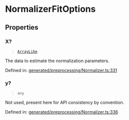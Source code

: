 # NormalizerFitOptions

## Properties

### X?

> [`ArrayLike`](../types/ArrayLike.md)

The data to estimate the normalization parameters.

Defined in:  [generated/preprocessing/Normalizer.ts:331](https://github.com/transitive-bullshit/scikit-learn-ts/blob/92ab806/packages/sklearn/src/generated/preprocessing/Normalizer.ts#L331)

### y?

> `any`

Not used, present here for API consistency by convention.

Defined in:  [generated/preprocessing/Normalizer.ts:336](https://github.com/transitive-bullshit/scikit-learn-ts/blob/92ab806/packages/sklearn/src/generated/preprocessing/Normalizer.ts#L336)
